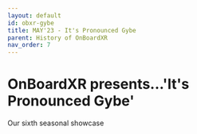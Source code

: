```yaml
---
layout: default
id: obxr-gybe
title: MAY'23 - It's Pronounced Gybe
parent: History of OnBoardXR
nav_order: 7
---
```


# OnBoardXR presents...'It's Pronounced Gybe'
Our sixth seasonal showcase 
